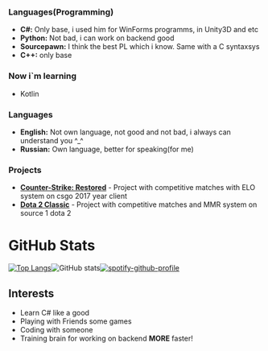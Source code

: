 ### Languages(Programming)
- **C#:** Only base, i used him for WinForms programms, in Unity3D and etc
- **Python:** Not bad, i can work on backend good
- **Sourcepawn:** I think the best PL which i know. Same with a C syntaxsys 
- **C++:** only base

### Now i`m learning
- Kotlin

### Languages
- **English:** Not own language, not good and not bad, i always can understand you ^_^
- **Russian:** Own language, better for speaking(for me)

### Projects
- **<a href="https://www.csrestored.xyz/">Counter-Strike: Restored</a>** - Project with competitive matches with ELO system on csgo 2017 year client
- **<a href="https://dotaclassic.ru/">Dota 2 Classic</a>** - Project with competitive matches and MMR system on source 1 dota 2


# GitHub Stats
[![Top Langs](https://github-readme-stats.vercel.app/api/top-langs/?username=zloybik&theme=dark)](https://github.com/anuraghazra/github-readme-stats)![GitHub stats](https://github-readme-stats.vercel.app/api?username=zloybik&show_icons=true&theme=dark)[![spotify-github-profile](https://spotify-github-profile.kittinanx.com/api/view?uid=31vil55kffovw4wsii6c7uxmowre&cover_image=true&theme=natemoo-re&show_offline=false&background_color=121212&interchange=false&bar_color=0400ff&bar_color_cover=false)](https://github.com/kittinan/spotify-github-profile)

## Interests
- Learn C# like a good
- Playing with Friends some games
- Coding with someone
- Training brain for working on backend **MORE** faster!

